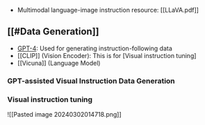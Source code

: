 - Multimodal language-image instruction
resource: [[LLaVA.pdf]]

## [[#Data Generation]]

- [GPT-4](#GPT-assisted%20Visual%20Instruction%20Data%20Generation): Used for generating instruction-following data
- [[CLIP]] (Vision Encoder): This is for [Visual instruction tuning]
- [[Vicuna]] (Language Model)


### GPT-assisted Visual Instruction Data Generation



### Visual instruction tuning
![[Pasted image 20240302014718.png]]


